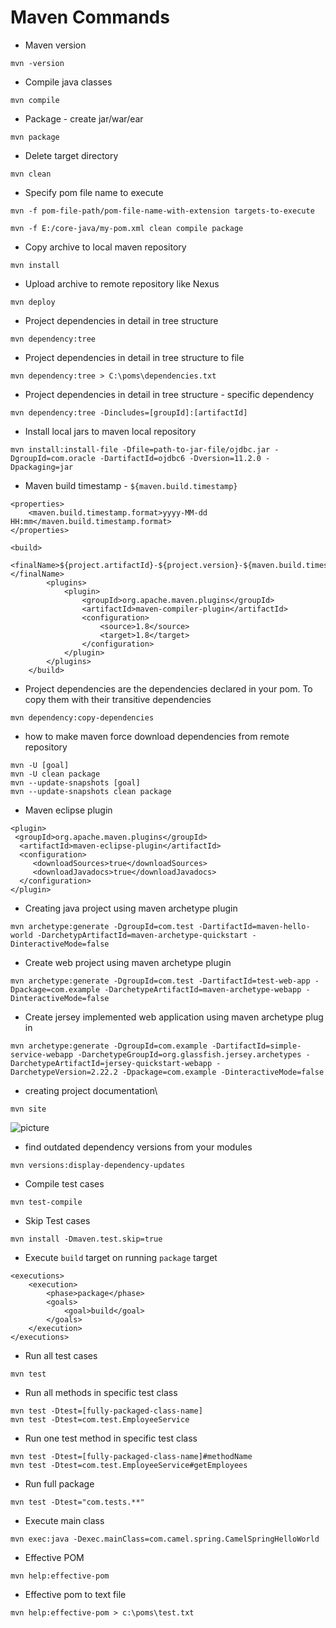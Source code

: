 # Maven Commands
* Maven version
```
mvn -version
```
* Compile java classes
```
mvn compile
```
* Package - create jar/war/ear
```
mvn package
```
* Delete target directory
```
mvn clean
```
* Specify pom file name to execute
```
mvn -f pom-file-path/pom-file-name-with-extension targets-to-execute

mvn -f E:/core-java/my-pom.xml clean compile package
```
* Copy archive to local maven repository
```
mvn install
```
* Upload archive to remote repository like Nexus
```
mvn deploy
```
* Project dependencies in detail in tree structure
```
mvn dependency:tree
```
* Project dependencies in detail in tree structure to file
```
mvn dependency:tree > C:\poms\dependencies.txt
```
* Project dependencies in detail in tree structure - specific dependency
```
mvn dependency:tree -Dincludes=[groupId]:[artifactId]
```
* Install local jars to maven local repository
```
mvn install:install-file -Dfile=path-to-jar-file/ojdbc.jar -DgroupId=com.oracle -DartifactId=ojdbc6 -Dversion=11.2.0 -Dpackaging=jar
```
* Maven build timestamp - `${maven.build.timestamp}`
```
<properties>
	<maven.build.timestamp.format>yyyy-MM-dd HH:mm</maven.build.timestamp.format>
</properties>

<build>
		<finalName>${project.artifactId}-${project.version}-${maven.build.timestamp}</finalName>
		<plugins>
			<plugin>
				<groupId>org.apache.maven.plugins</groupId>
				<artifactId>maven-compiler-plugin</artifactId>
				<configuration>
					<source>1.8</source>
					<target>1.8</target>
				</configuration>
			</plugin>
		</plugins>
	</build>
```
* Project dependencies are the dependencies declared in your pom. To copy them with their transitive dependencies
```
mvn dependency:copy-dependencies
```
* how to make maven force download dependencies from remote repository
```
mvn -U [goal]
mvn -U clean package
mvn --update-snapshots [goal]
mvn --update-snapshots clean package
```
* Maven eclipse plugin
```
<plugin>
 <groupId>org.apache.maven.plugins</groupId>
  <artifactId>maven-eclipse-plugin</artifactId>
  <configuration>
     <downloadSources>true</downloadSources>
     <downloadJavadocs>true</downloadJavadocs>
  </configuration>
</plugin>
```
* Creating java project using maven archetype plugin
```
mvn archetype:generate -DgroupId=com.test -DartifactId=maven-hello-world -DarchetypArtifactId=maven-archetype-quickstart -DinteractiveMode=false
```
* Create web project using maven archetype plugin
```
mvn archetype:generate -DgroupId=com.test -DartifactId=test-web-app -Dpackage=com.example -DarchetypeArtifactId=maven-archetype-webapp -DinteractiveMode=false
```
* Create jersey implemented web application using maven archetype plug in
```
mvn archetype:generate -DgroupId=com.example -DartifactId=simple-service-webapp -DarchetypeGroupId=org.glassfish.jersey.archetypes -DarchetypeArtifactId=jersey-quickstart-webapp -DarchetypeVersion=2.22.2 -Dpackage=com.example -DinteractiveMode=false
```
* creating project documentation\
```
mvn site
```
![picture](images/creating_pjt_documentation.jpg)
* find outdated dependency versions from your modules
```
mvn versions:display-dependency-updates
```
* Compile test cases
```
mvn test-compile
```
* Skip Test cases
```
mvn install -Dmaven.test.skip=true
```
* Execute `build` target on running `package` target
```
<executions>
	<execution>
		<phase>package</phase>
		<goals>
			<goal>build</goal>
		</goals>
	</execution>
</executions>
```
* Run all test cases
```
mvn test
```
* Run all methods in specific test class
```
mvn test -Dtest=[fully-packaged-class-name]
mvn test -Dtest=com.test.EmployeeService
```
* Run one test method in specific test class
```
mvn test -Dtest=[fully-packaged-class-name]#methodName
mvn test -Dtest=com.test.EmployeeService#getEmployees
```
* Run full package
```
mvn test -Dtest="com.tests.**"
```
* Execute main class
```
mvn exec:java -Dexec.mainClass=com.camel.spring.CamelSpringHelloWorld
```
* Effective POM
```
mvn help:effective-pom
```
* Effective pom to text file
```
mvn help:effective-pom > c:\poms\test.txt
```